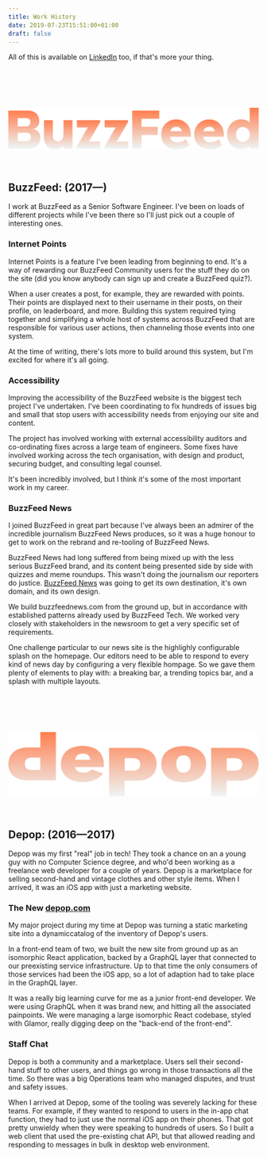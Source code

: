```yaml
---
title: Work History
date: 2019-07-23T15:51:00+01:00
draft: false
---
```


All of this is available on [LinkedIn](https://www.linkedin.com/in/jackwreid/) too, if that's more your thing.

<img style="margin: 5rem 0 2rem;" src="./images/buzzfeed.svg" alt="BuzzFeed Logo" />

## BuzzFeed: (2017—)
I work at BuzzFeed as a Senior Software Engineer. I've been on loads of different projects while I've been there so I'll just pick out a couple of interesting ones.

### Internet Points
Internet Points is a feature I've been leading from beginning to end. It's a way of rewarding our BuzzFeed Community users for the stuff they do on the site (did you know anybody can sign up and create a BuzzFeed quiz?).

When a user creates a post, for example, they are rewarded with points. Their points are displayed next to their username in their posts, on their profile, on leaderboard, and more. Building this system required tying together and simplifying a whole host of systems across BuzzFeed that are responsible for various user actions, then channeling those events into one system.

At the time of writing, there's lots more to build around this system, but I'm excited for where it's all going.

### Accessibility
Improving the accessibility of the BuzzFeed website is the biggest tech project I've undertaken. I've been coordinating to fix hundreds of issues big and small that stop users with accessibility needs from enjoying our site and content.

The project has involved working with external accessibility auditors and co-ordinating fixes across a large team of engineers. Some fixes have involved working across the tech organisation, with design and product, securing budget, and consulting legal counsel.

It's been incredibly involved, but I think it's some of the most important work in my career.

### BuzzFeed News
I joined BuzzFeed in great part because I've always been an admirer of the incredible journalism BuzzFeed News produces, so it was a huge honour to get to work on the rebrand and re-tooling of BuzzFeed News.

BuzzFeed News had long suffered from being mixed up with the less serious BuzzFeed brand, and its content being presented side by side with quizzes and meme roundups. This wasn't doing the journalism our reporters do justice. [BuzzFeed News](https://buzzfeednews.com) was going to get its own destination, it's own domain, and its own design.

We build buzzfeednews.com from the ground up, but in accordance with established patterns already used by BuzzFeed Tech. We worked very closely with stakeholders in the newsroom to get a very specific set of requirements.

One challenge particular to our news site is the highlighly configurable splash on the homepage. Our editors need to be able to respond to every kind of news day by configuring a very flexible hompage. So we gave them plenty of elements to play with: a breaking bar, a trending topics bar, and a splash with multiple layouts.

<img style="margin: 5rem 0 2rem;" src="./images/depop.svg" alt="Depop Logo" />

## Depop: (2016—2017)
Depop was my first "real" job in tech! They took a chance on an a young guy with no Computer Science degree, and who'd been working as a freelance web developer for a couple of years. Depop is a marketplace for selling second-hand and vintage clothes and other style items. When I arrived, it was an iOS app with just a marketing website.

### The New [depop.com](https://depop.com)
My major project during my time at Depop was turning a static marketing site into a dynamiccatalog of the inventory of Depop's users.

In a front-end team of two, we built the new site from ground up as an isomorphic React application, backed by a GraphQL layer that connected to our preexisting service infrastructure. Up to that time the only consumers of those services had been the iOS app, so a lot of adaption had to take place in the GraphQL layer.

It was a really big learning curve for me as a junior front-end developer. We were using GraphQL when it was brand new, and hitting all the associated painpoints. We were managing a large isomorphic React codebase, styled with Glamor, really digging deep on the "back-end of the front-end".

### Staff Chat
Depop is both a community and a marketplace. Users sell their second-hand stuff to other users, and things go wrong in those transactions all the time. So there was a big Operations team who managed disputes, and trust and safety issues.

When I arrived at Depop, some of the tooling was severely lacking for these teams. For example, if they wanted to respond to users in the in-app chat function, they had to just use the normal iOS app on their phones. That got pretty unwieldy when they were speaking to hundreds of users. So I built a web client that used the pre-existing chat API, but that allowed reading and responding to messages in bulk in desktop web environment.

